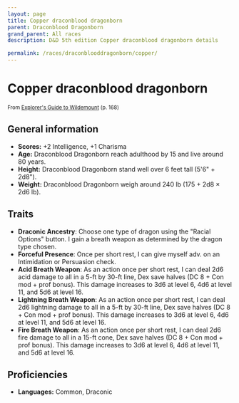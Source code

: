 ```yaml
---
layout: page
title: Copper draconblood dragonborn
parent: Draconblood Dragonborn
grand_parent: All races
description: D&D 5th edition Copper draconblood dragonborn details

permalink: /races/draconblooddragonborn/copper/
---
```


# Copper draconblood dragonborn

<small>From <a target="_blank" href="https://dnd.wizards.com/products/wildemount">Explorer's Guide to Wildemount</a> (p. 168)</small>


## General information

- **Scores:** +2 Intelligence, +1 Charisma
- **Age:** Draconblood Dragonborn reach adulthood by 15 and live around 80 years.
- **Height:** Draconblood Dragonborn stand well over 6 feet tall (5'6" + 2d8").
- **Weight:** Draconblood Dragonborn weigh around 240 lb (175 + 2d8 × 2d6 lb).

## Traits

- **Draconic Ancestry**: Choose one type of dragon using the "Racial Options" button. I gain a breath weapon as determined by the dragon type chosen.
- **Forceful Presence**: Once per short rest, I can give myself adv. on an Intimidation or Persuasion check.
- **Acid Breath Weapon**: As an action once per short rest, I can deal 2d6 acid damage to all in a 5-ft by 30-ft line, Dex save halves (DC 8 + Con mod + prof bonus). This damage increases to 3d6 at level 6, 4d6 at level 11, and 5d6 at level 16.
- **Lightning Breath Weapon**: As an action once per short rest, I can deal 2d6 lightning damage to all in a 5-ft by 30-ft line, Dex save halves (DC 8 + Con mod + prof bonus). This damage increases to 3d6 at level 6, 4d6 at level 11, and 5d6 at level 16.
- **Fire Breath Weapon**: As an action once per short rest, I can deal 2d6 fire damage to all in a 15-ft cone, Dex save halves (DC 8 + Con mod + prof bonus). This damage increases to 3d6 at level 6, 4d6 at level 11, and 5d6 at level 16.

## Proficiencies

- **Languages:** Common, Draconic